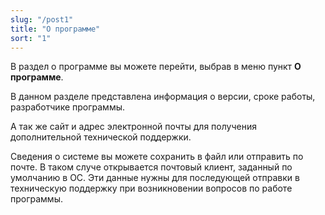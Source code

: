 ```yaml
---
slug: "/post1"
title: "О программе"
sort: "1"
---
```


В раздел о программе вы можете перейти, выбрав в меню пункт **О программе**.

В данном разделе представлена информация о версии,  сроке работы, разработчике программы. 

А так же сайт и адрес электронной почты для получения дополнительной технической поддержки.

Сведения о системе вы можете сохранить в файл или отправить по почте. В таком случе открывается почтовый клиент, заданный по умолчанию в ОС. Эти данные нужны для последующей отправки в техническую поддержку при возникновении вопросов по работе программы.